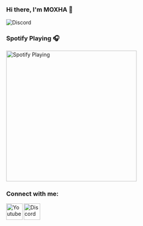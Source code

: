 ### Hi there, I'm MOXHA 👋

![Discord](https://img.shields.io/discord/720326694271189124?label=Discord&logo=Discord)


### Spotify Playing 🎧

[<img src="https://novatorem-seven-indol.vercel.app/api/spotify" alt="Spotify Playing" width="350" />](https://open.spotify.com/user/moxhaforeva)

### Connect with me:
[<img align="left" alt="Youtube" width="44px" src="https://img.icons8.com/color/2x/youtube-play.png" />][youtube]
[<img align="left" alt="Discord" width="44px" src="https://i.ibb.co/YtNhB1V/icons8-discord-new-logo-48.png" />][discord]

[youtube]: https://www.youtube.com/channel/UCQpilqDvkmxqJzm-zSLFNHA
[discord]: https://discord.gg/davU2SY
